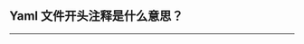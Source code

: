 ## Yaml 文件开头注释是什么意思？

<!--@include: ../trime.wiki/trimer小知识(1)---Yaml文件开头注释是什么意思？.md-->

---

<!--@include: ../trime.wiki/trimer小知识(2)---配置文件中的一些yaml语法.md-->
